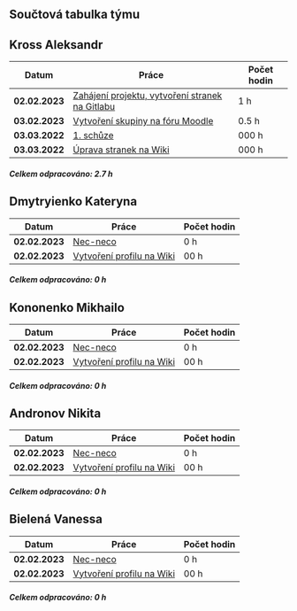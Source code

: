 ## **Součtová tabulka týmu**


## **Kross Aleksandr**
| **Datum** | **Práce** | **Počet hodin** |
|-----------|-----------|-----------------|
| **02.02.2023** | [Zahájení projektu, vytvoření stranek na Gitlabu]( https://gitlab.fel.cvut.cz/krossale/smp/) | 1 h |
| **03.02.2023** | [Vytvoření skupiny na fóru Moodle](https://moodle.fel.cvut.cz/mod/forum/discuss.php?d=4284) | 0.5 h |
| **03.03.2022** | [1. schůze](link) | 000 h |
| **03.03.2022** | [Úprava stranek na Wiki](link) | 000 h |

##### _Celkem odpracováno: 2.7 h_


## **Dmytryienko Kateryna**
| **Datum** | **Práce** | **Počet hodin** |
|-----------|-----------|-----------------|
| **02.02.2023** | [Nec-neco]( link) | 0 h |
| **02.02.2023** | [Vytvoření profilu na Wiki](link) | 00 h |

##### _Celkem odpracováno: 0 h_


## **Kononenko Mikhailo**
| **Datum** | **Práce** | **Počet hodin** |
|-----------|-----------|-----------------|
| **02.02.2023** | [Nec-neco]( link) | 0 h |
| **02.02.2023** | [Vytvoření profilu na Wiki](link) | 00 h |

##### _Celkem odpracováno: 0 h_



## **Andronov Nikita**
| **Datum** | **Práce** | **Počet hodin** |
|-----------|-----------|-----------------|
| **02.02.2023** | [Nec-neco]( link) | 0 h |
| **02.02.2023** | [Vytvoření profilu na Wiki](link) | 00 h |

##### _Celkem odpracováno: 0 h_



## **Bielená Vanessa**
| **Datum** | **Práce** | **Počet hodin** |
|-----------|-----------|-----------------|
| **02.02.2023** | [Nec-neco]( link) | 0 h |
| **02.02.2023** | [Vytvoření profilu na Wiki](link) | 00 h |

##### _Celkem odpracováno: 0 h_

